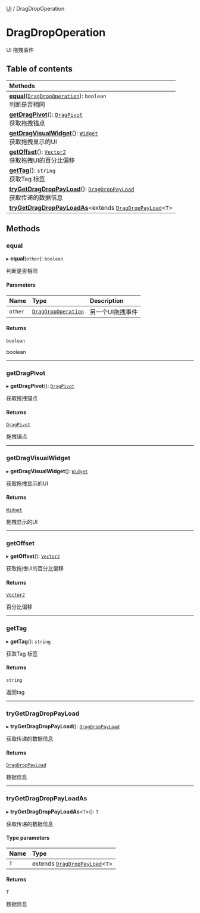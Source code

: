 [UI](../modules/UI.UI.md) / DragDropOperation

# DragDropOperation <Badge type="tip" text="Class" /> <Score text="DragDropOperation" />

UI 拖拽事件

## Table of contents

| Methods |
| :-----|
| **[equal](UI.DragDropOperation.md#equal)**([`DragDropOperation`](UI.DragDropOperation.md)): `boolean` <br> 判断是否相同|
| **[getDragPivot](UI.DragDropOperation.md#getdragpivot)**(): [`DragPivot`](../enums/UI.DragPivot.md) <br> 获取拖拽锚点|
| **[getDragVisualWidget](UI.DragDropOperation.md#getdragvisualwidget)**(): [`Widget`](UI.Widget.md) <br> 获取拖拽显示的UI|
| **[getOffset](UI.DragDropOperation.md#getoffset)**(): [`Vector2`](Type.Vector2.md) <br> 获取拖拽UI的百分比偏移|
| **[getTag](UI.DragDropOperation.md#gettag)**(): `string` <br> 获取Tag 标签|
| **[tryGetDragDropPayLoad](UI.DragDropOperation.md#trygetdragdroppayload)**(): [`DragDropPayLoad`](UI.DragDropPayLoad.md) <br> 获取传递的数据信息|
| **[tryGetDragDropPayLoadAs](UI.DragDropOperation.md#trygetdragdroppayloadas)**<extends [`DragDropPayLoad`](UI.DragDropPayLoad.md)<`T`\> |\>(): extends [`DragDropPayLoad`](UI.DragDropPayLoad.md)<`T`\> | <br> 获取传递的数据信息|


## Methods

### equal <Score text="equal" /> 

▸ **equal**(`other`): `boolean` <Badge type="tip" text="other" />

判断是否相同


#### Parameters

| Name | Type | Description |
| :------ | :------ | :------ |
| `other` | [`DragDropOperation`](UI.DragDropOperation.md) | 另一个UI拖拽事件 |

#### Returns

`boolean`

boolean

___

### getDragPivot <Score text="getDragPivot" /> 

▸ **getDragPivot**(): [`DragPivot`](../enums/UI.DragPivot.md) <Badge type="tip" text="other" />

获取拖拽锚点


#### Returns

[`DragPivot`](../enums/UI.DragPivot.md)

拖拽锚点

___

### getDragVisualWidget <Score text="getDragVisualWidget" /> 

▸ **getDragVisualWidget**(): [`Widget`](UI.Widget.md) <Badge type="tip" text="other" />

获取拖拽显示的UI


#### Returns

[`Widget`](UI.Widget.md)

拖拽显示的UI

___

### getOffset <Score text="getOffset" /> 

▸ **getOffset**(): [`Vector2`](Type.Vector2.md) <Badge type="tip" text="other" />

获取拖拽UI的百分比偏移


#### Returns

[`Vector2`](Type.Vector2.md)

百分比偏移

___

### getTag <Score text="getTag" /> 

▸ **getTag**(): `string` <Badge type="tip" text="other" />

获取Tag 标签


#### Returns

`string`

返回tag

___

### tryGetDragDropPayLoad <Score text="tryGetDragDropPayLoad" /> 

▸ **tryGetDragDropPayLoad**(): [`DragDropPayLoad`](UI.DragDropPayLoad.md) <Badge type="tip" text="other" />

获取传递的数据信息


#### Returns

[`DragDropPayLoad`](UI.DragDropPayLoad.md)

数据信息

___

### tryGetDragDropPayLoadAs <Score text="tryGetDragDropPayLoadAs" /> 

▸ **tryGetDragDropPayLoadAs**<`T`\>(): `T` <Badge type="tip" text="other" />

获取传递的数据信息


#### Type parameters

| Name | Type |
| :------ | :------ |
| `T` | extends [`DragDropPayLoad`](UI.DragDropPayLoad.md)<`T`\> |

#### Returns

`T`

数据信息
